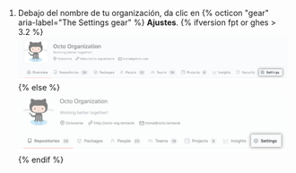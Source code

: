 1. Debajo del nombre de tu organización, da clic en
{% octicon "gear" aria-label="The Settings gear" %} **Ajustes**.
  {% ifversion fpt or ghes > 3.2 %}
  ![Botón de configuración de organización](/assets/images/help/organizations/organization-settings-tab-with-overview-tab.png)
  {% else %}
  ![Botón de configuración de organización](/assets/images/help/organizations/organization-settings-tab.png)
  {% endif %}
